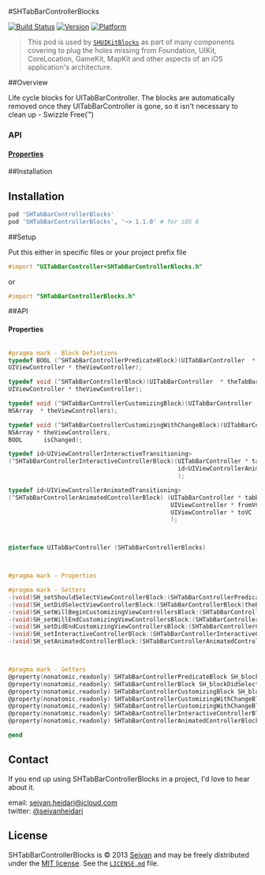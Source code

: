 #SHTabBarControllerBlocks

[![Build Status](https://travis-ci.org/seivan/SHTabBarControllerBlocks.png?branch=master)](https://travis-ci.org/seivan/SHTabBarControllerBlocks)
[![Version](https://cocoapod-badges.herokuapp.com/v/SHTabBarControllerBlocks/badge.png)](http://cocoadocs.org/docsets/SHTabBarControllerBlocks)
[![Platform](https://cocoapod-badges.herokuapp.com/p/SHTabBarControllerBlocks/badge.png)](http://cocoadocs.org/docsets/SHTabBarControllerBlocks)

> This pod is used by [`SHUIKitBlocks`](https://github.com/seivan/SHUIKitBlocks) as part of many components covering to plug the holes missing from Foundation, UIKit, CoreLocation, GameKit, MapKit and other aspects of an iOS application's architecture.

##Overview

Life cycle blocks for UITabBarController.
The blocks are automatically removed once they UITabBarController is gone, so it isn't necessary to clean up - Swizzle Free(™)

### API

#### [Properties](https://github.com/seivan/SHTabBarControllerBlocks#properties-1)


##Installation

Installation
------------

```ruby
pod 'SHTabBarControllerBlocks' 
pod 'SHTabBarControllerBlocks', '~> 1.1.0' # for iOS 6
```

##Setup


Put this either in specific files or your project prefix file

```objective-c
#import "UITabBarController+SHTabBarControllerBlocks.h"
```
or
```objective-c
#import "SHTabBarControllerBlocks.h"
```

##API


#### Properties

```objective-c

#pragma mark - Block Defintions
typedef BOOL (^SHTabBarControllerPredicateBlock)(UITabBarController  * theTabBarController,
UIViewController * theViewController);

typedef void (^SHTabBarControllerBlock)(UITabBarController  * theTabBarController,
UIViewController * theViewController);

typedef void (^SHTabBarControllerCustomizingBlock)(UITabBarController  * theTabBarController,
NSArray  * theViewControllers);

typedef void (^SHTabBarControllerCustomizingWithChangeBlock)(UITabBarController  * theTabBarController,
NSArray * theViewControllers,
BOOL      isChanged);

typedef id<UIViewControllerInteractiveTransitioning>
(^SHTabBarControllerInteractiveControllerBlock)(UITabBarController * tabBarController,
                                                id<UIViewControllerAnimatedTransitioning> animationController
                                                );

typedef id<UIViewControllerAnimatedTransitioning>
(^SHTabBarControllerAnimatedControllerBlock) (UITabBarController * tabBarController,
                                              UIViewController * fromVC,
                                              UIViewController * toVC
                                              );



@interface UITabBarController (SHTabBarControllerBlocks)



#pragma mark - Properties

#pragma mark - Setters
-(void)SH_setShouldSelectViewControllerBlock:(SHTabBarControllerPredicateBlock)theBlock;
-(void)SH_setDidSelectViewControllerBlock:(SHTabBarControllerBlock)theBlock;
-(void)SH_setWillBeginCustomizingViewControllersBlock:(SHTabBarControllerCustomizingBlock)theBlock;
-(void)SH_setWillEndCustomizingViewControllersBlock:(SHTabBarControllerCustomizingWithChangeBlock)theBlock;
-(void)SH_setDidEndCustomizingViewControllersBlock:(SHTabBarControllerCustomizingWithChangeBlock)theBlock;
-(void)SH_setInteractiveControllerBlock:(SHTabBarControllerInteractiveControllerBlock)theBlock;
-(void)SH_setAnimatedControllerBlock:(SHTabBarControllerAnimatedControllerBlock)theBlock;



#pragma mark - Getters
@property(nonatomic,readonly) SHTabBarControllerPredicateBlock SH_blockShouldSelectViewController;
@property(nonatomic,readonly) SHTabBarControllerBlock SH_blockDidSelectViewController;
@property(nonatomic,readonly) SHTabBarControllerCustomizingBlock SH_blockWillBeginCustomizingViewControllers;
@property(nonatomic,readonly) SHTabBarControllerCustomizingWithChangeBlock SH_blockWillEndCustomizingViewControllers;
@property(nonatomic,readonly) SHTabBarControllerCustomizingWithChangeBlock SH_blockDidEndCustomizingViewControllers;
@property(nonatomic,readonly) SHTabBarControllerInteractiveControllerBlock SH_blockInteractiveController;
@property(nonatomic,readonly) SHTabBarControllerAnimatedControllerBlock SH_blockAnimatedController;

@end

```


Contact
-------

If you end up using SHTabBarControllerBlocks in a project, I'd love to hear about it.

email: [seivan.heidari@icloud.com](mailto:seivan.heidari@icloud.com)  
twitter: [@seivanheidari](https://twitter.com/seivanheidari)

## License

SHTabBarControllerBlocks is © 2013 [Seivan](http://www.github.com/seivan) and may be freely
distributed under the [MIT license](http://opensource.org/licenses/MIT).
See the [`LICENSE.md`](https://github.com/seivan/SHTabBarControllerBlocks/blob/master/LICENSE.md) file.


